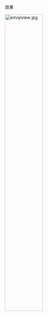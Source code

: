 效果

<img src="https://github.com/negier/EmojiView/blob/master/screenshots/01.jpg" alt="emojiview jpg" height="50%" width="50%">

